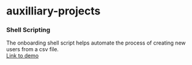 # auxilliary-projects

### Shell Scripting
The onboarding shell script helps automate the process of creating new users from a csv file.   
[Link to demo](https://drive.google.com/file/d/1Yl7ENFbIrLVtuylc93rmVYrXaiYbFO3V/view?usp=sharing) 
